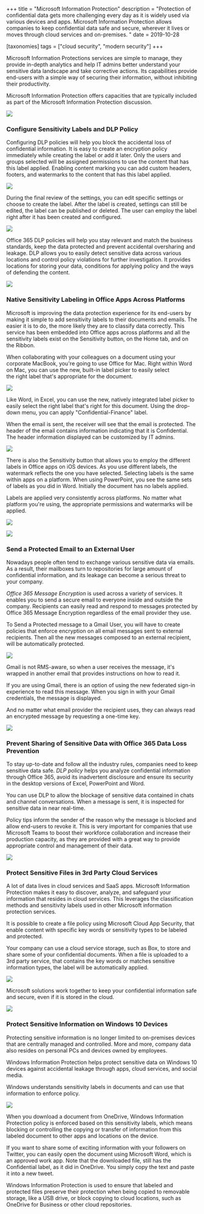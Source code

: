 +++
title = "Microsoft Information Protection"
description = "Protection of confidential data gets more challenging every day as it is widely used via various devices and apps. Microsoft Information Protection allows companies to keep confidential data safe and secure, wherever it lives or moves through cloud services and on-premises. "
date = 2019-10-28

[taxonomies]
tags = ["cloud security", "modern security"]
+++

Microsoft Information Protections services are simple to manage, they
provide in-depth analytics and help IT admins better understand your
sensitive data landscape and take corrective actions. Its capabilities
provide end-users with a simple way of securing their information,
without inhibiting their productivity.

Microsoft Information Protection offers capacities that are typically
included as part of the Microsoft Information Protection discussion.

![](https://o365hq.com/images/583.png)

### Configure Sensitivity Labels and DLP Policy

Configuring DLP policies will help you block the accidental
loss of confidential information. It is easy to create an encryption
policy immediately while creating the label or add it later. Only the
users and groups selected will be assigned permissions to use the
content that has this label applied. Enabling content marking you can
add custom headers, footers, and watermarks to the content that has this
label applied.

![](https://o365hq.com/images/579.png)

During the final review of the settings, you can edit specific settings
or choose to create the label. After the label is created, settings can
still be edited, the label can be published or deleted. The user can
employ the label right after it has been created and configured.

![](https://o365hq.com/images/578.png)

Office 365 DLP policies will help you stay relevant and match
the business standards, keep the data protected and prevent accidental
oversharing and leakage. DLP allows you to easily detect
sensitive data across various locations and control policy violations
for further investigation. It provides locations for storing your data,
conditions for applying policy and the ways of defending the content.

![](https://o365hq.com/images/584.png)

### Native Sensitivity Labeling in Office Apps Across Platforms

Microsoft is improving the data protection experience for its end-users
by making it simple to add sensitivity labels to their documents and
emails. The easier it is to do, the more likely they are to classify
data correctly. This service has been embedded into Office apps across
platforms and all the sensitivity labels exist on the Sensitivity
button, on the Home tab, and on the Ribbon.

When collaborating with your colleagues on a document using your
corporate MacBook, you're going to use Office for Mac. Right within Word
on Mac, you can use the new, built-in label picker to easily select\
the right label that's appropriate for the document.

![](https://o365hq.com/images/585.png)

Like Word, in Excel, you can use the new, natively integrated label
picker to easily select the right label that's right for this document.
Using the drop-down menu, you can apply "Confidential-Finance" label.

When the email is sent, the receiver will see that the email is
protected. The header of the email contains information indicating that
it is Confidential. The header information displayed can be customized
by IT admins.

![](https://o365hq.com/images/580.png)

There is also the Sensitivity button that allows you to employ the
different labels in Office apps on iOS devices. As you use different
labels, the watermark reflects the one you have selected. Selecting
labels is the same within apps on a platform. When using PowerPoint, you
see the same sets of labels as you did in Word. Initially the document
has no labels applied.

Labels are applied very consistently across platforms. No matter what
platform you're using, the appropriate permissions and watermarks will
be applied.

![](https://o365hq.com/images/577.png)

![](https://o365hq.com/images/590.png)

### Send a Protected Email to an External User

Nowadays people often tend to exchange various sensitive data via
emails. As a result, their mailboxes turn to repositories for large
amount of confidential information, and its leakage can become a serious
threat to your company.

*Office 365 Message Encryption* is used across a variety of services. It
enables you to send a secure email to everyone inside and outside the
company. Recipients can easily read and respond to messages protected by
Office 365 Message Encryption regardless of the email provider they use.

To Send a Protected message to a Gmail User, you will have to create
policies that enforce encryption on all email messages sent to external
recipients. Then all the new messages composed to an external recipient,
will be automatically protected.

![](https://o365hq.com/images/581.png)

Gmail is not RMS-aware, so when a user receives the message,
it's wrapped in another email that provides instructions on how to read
it.

If you are using Gmail, there is an option of using the new federated
sign-in experience to read this message. When you sign in with your
Gmail credentials, the message is displayed.

And no matter what email provider the recipient uses, they can always
read an encrypted message by requesting a one-time key.

![](https://o365hq.com/images/582.png)

### Prevent Sharing of Sensitive Data with Office 365 Data Loss Prevention

To stay up-to-date and follow all the industry rules, companies need to
keep sensitive data safe. *DLP policy* helps you analyze
confidential information through Office 365, avoid its inadvertent
disclosure and ensure its security in the desktop versions of Excel,
PowerPoint and Word.

You can use DLP to allow the blockage of sensitive data
contained in chats and channel conversations. When a message is sent, it
is inspected for sensitive data in near real-time.

Policy tips inform the sender of the reason why the message is blocked
and allow end-users to revoke it. This is very important for companies
that use Microsoft Teams to boost their workforce collaboration and
increase their production capacity, as they are provided with a great
way to provide appropriate control and management of their data.

![](https://o365hq.com/images/587.png)

### Protect Sensitive Files in 3rd Party Cloud Services

A lot of data lives in cloud services and SaaS apps. Microsoft
Information Protection makes it easy to discover, analyze, and safeguard
your information that resides in cloud services. This leverages the
classification methods and sensitivity labels used in other Microsoft
information protection services.

It is possible to create a file policy using Microsoft Cloud App
Security, that enable content with specific key words or sensitivity
types to be labeled and protected.

Your company can use a cloud service storage, such as Box, to store and
share some of your confidential documents. When a file is uploaded to a
3rd party service, that contains the key words or matches sensitive
information types, the label will be automatically applied.

![](https://o365hq.com/images/589.png)

Microsoft solutions work together to keep your confidential information
safe and secure, even if it is stored in the cloud.

![](https://o365hq.com/images/588.png)

### Protect Sensitive Information on Windows 10 Devices

Protecting sensitive information is no longer limited to on-premises
devices that are centrally managed and controlled. More and more,
company data also resides on personal PCs and devices owned by
employees.

Windows Information Protection helps protect sensitive data on Windows
10 devices against accidental leakage through apps, cloud services, and
social media.

Windows understands sensitivity labels in documents and can use that
information to enforce policy.

![](https://o365hq.com/images/586.png)

When you download a document from OneDrive, Windows Information
Protection policy is enforced based on this sensitivity labels, which
means blocking or controlling the copying or transfer of information
from this labeled document to other apps and locations on the device.

If you want to share some of exciting information with your followers on
Twitter, you can easily open the document using Microsoft Word, which is
an approved work app. Note that the downloaded file, still has the
Confidential label, as it did in OneDrive. You simply copy the text and
paste it into a new tweet.

Windows Information Protection is used to ensure that labeled and
protected files preserve their protection when being copied to removable
storage, like a USB drive, or block copying to cloud locations,
such as OneDrive for Business or other cloud repositories.

